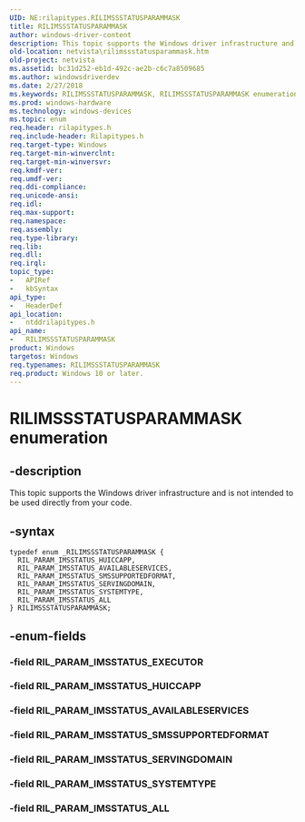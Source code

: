 ```yaml
---
UID: NE:rilapitypes.RILIMSSSTATUSPARAMMASK
title: RILIMSSSTATUSPARAMMASK
author: windows-driver-content
description: This topic supports the Windows driver infrastructure and is not intended to be used directly from your code.
old-location: netvista\rilimssstatusparammask.htm
old-project: netvista
ms.assetid: bc31d252-eb1d-492c-ae2b-c6c7a8509685
ms.author: windowsdriverdev
ms.date: 2/27/2018
ms.keywords: RILIMSSSTATUSPARAMMASK, RILIMSSSTATUSPARAMMASK enumeration [Network Drivers Starting with Windows Vista], RIL_PARAM_IMSSTATUS_ALL, RIL_PARAM_IMSSTATUS_AVAILABLESERVICES, RIL_PARAM_IMSSTATUS_HUICCAPP, RIL_PARAM_IMSSTATUS_SERVINGDOMAIN, RIL_PARAM_IMSSTATUS_SMSSUPPORTEDFORMAT, RIL_PARAM_IMSSTATUS_SYSTEMTYPE, netvista.rilimssstatusparammask, ntddrilapitypes/RILIMSSSTATUSPARAMMASK, ntddrilapitypes/RIL_PARAM_IMSSTATUS_ALL, ntddrilapitypes/RIL_PARAM_IMSSTATUS_AVAILABLESERVICES, ntddrilapitypes/RIL_PARAM_IMSSTATUS_HUICCAPP, ntddrilapitypes/RIL_PARAM_IMSSTATUS_SERVINGDOMAIN, ntddrilapitypes/RIL_PARAM_IMSSTATUS_SMSSUPPORTEDFORMAT, ntddrilapitypes/RIL_PARAM_IMSSTATUS_SYSTEMTYPE
ms.prod: windows-hardware
ms.technology: windows-devices
ms.topic: enum
req.header: rilapitypes.h
req.include-header: Rilapitypes.h
req.target-type: Windows
req.target-min-winverclnt: 
req.target-min-winversvr: 
req.kmdf-ver: 
req.umdf-ver: 
req.ddi-compliance: 
req.unicode-ansi: 
req.idl: 
req.max-support: 
req.namespace: 
req.assembly: 
req.type-library: 
req.lib: 
req.dll: 
req.irql: 
topic_type:
-	APIRef
-	kbSyntax
api_type:
-	HeaderDef
api_location:
-	ntddrilapitypes.h
api_name:
-	RILIMSSSTATUSPARAMMASK
product: Windows
targetos: Windows
req.typenames: RILIMSSSTATUSPARAMMASK
req.product: Windows 10 or later.
---
```


# RILIMSSSTATUSPARAMMASK enumeration


## -description


This topic supports the Windows driver infrastructure and is not intended to be used directly from your code.


## -syntax


````
typedef enum _RILIMSSSTATUSPARAMMASK { 
  RIL_PARAM_IMSSTATUS_HUICCAPP,
  RIL_PARAM_IMSSTATUS_AVAILABLESERVICES,
  RIL_PARAM_IMSSTATUS_SMSSUPPORTEDFORMAT,
  RIL_PARAM_IMSSTATUS_SERVINGDOMAIN,
  RIL_PARAM_IMSSTATUS_SYSTEMTYPE,
  RIL_PARAM_IMSSTATUS_ALL
} RILIMSSSTATUSPARAMMASK;
````


## -enum-fields




### -field RIL_PARAM_IMSSTATUS_EXECUTOR


### -field RIL_PARAM_IMSSTATUS_HUICCAPP


### -field RIL_PARAM_IMSSTATUS_AVAILABLESERVICES


### -field RIL_PARAM_IMSSTATUS_SMSSUPPORTEDFORMAT


### -field RIL_PARAM_IMSSTATUS_SERVINGDOMAIN


### -field RIL_PARAM_IMSSTATUS_SYSTEMTYPE


### -field RIL_PARAM_IMSSTATUS_ALL

